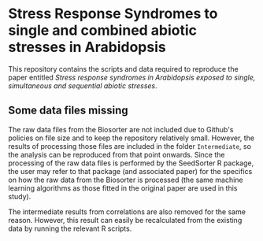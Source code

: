 # Stress Response Syndromes to single and combined abiotic stresses in Arabidopsis

This repository contains the scripts and data required to reproduce the paper entitled *Stress response syndromes in Arabidopsis exposed to single, simultaneous and sequential abiotic stresses*.

## Some data files missing

The raw data files from the Biosorter are not included due to Github's policies on file size and to keep the repository relatively small. However, the results of processing those files are included in the folder `Intermediate`, so the analysis can be reproduced from that point onwards. Since the processing of the raw data files is performed by the SeedSorter R package, the user may refer to that package (and associated paper) for the specifics on how the raw data from the Biosorter is processed (the same machine learning algorithms as those fitted in the original paper are used in this study).

The intermediate results from correlations are also removed for the same reason. However, this result can easily be recalculated from the existing data by running the relevant R scripts.
